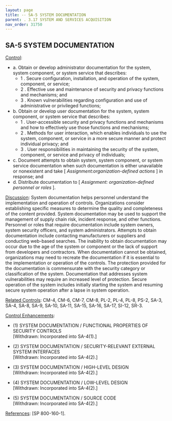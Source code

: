 ```yaml
---
layout: page
title: -- SA-5 SYSTEM DOCUMENTATION 
parent: . 3.17 SYSTEM AND SERVICES ACQUISITION 
nav_order: 31750 
---
```


## SA-5 SYSTEM DOCUMENTATION

<ins>Control</ins>:
* a. Obtain or develop administrator documentation for the system, system component, or system service that describes:
    * 1 . Secure configuration, installation, and operation of the system, component, or service;
    * 2 . Effective use and maintenance of security and privacy functions and mechanisms; and
    * 3 . Known vulnerabilities regarding configuration and use of administrative or privileged functions;
* b. Obtain or develop user documentation for the system, system component, or system service that describes:
    * 1 . User-accessible security and privacy functions and mechanisms and how to effectively use those functions and mechanisms;
    * 2 . Methods for user interaction, which enables individuals to use the system, component, or service in a more secure manner and protect individual privacy; and
    * 3 . User responsibilities in maintaining the security of the system, component, or service and privacy of individuals;
* c. Document attempts to obtain system, system component, or system service documentation when such documentation is either unavailable or nonexistent and take [ _Assignment:organization-defined actions_ ] in response; and   
* d. Distribute documentation to [ _Assignment: organization-defined personnel or roles_ ].

<ins>Discussion</ins>: System documentation helps personnel understand the implementation and operation of controls. Organizations consider establishing specific measures to determine the quality and completeness of the content provided. System documentation may be used to support the management of supply chain risk, incident response, and other functions. Personnel or roles that require documentation include system owners, system security officers, and system administrators. Attempts to obtain documentation include contacting manufacturers or suppliers and conducting web-based searches. The inability to obtain documentation may occur due to the age of the system or component or the lack of support from developers and contractors. When documentation cannot be obtained, organizations may need to recreate the documentation if it is essential to the implementation or operation of the controls. The protection provided for the documentation is commensurate with the security category or classification of the system. Documentation that addresses system vulnerabilities may require an increased level of protection. Secure operation of the system includes initially starting the system and resuming secure system operation after a lapse in system operation.

<ins>Related Controls</ins>: CM-4, CM-6, CM-7, CM-8, PL-2, PL-4, PL-8, PS-2, SA-3, SA-4, SA-8, SA-9, SA-10, SA-11, SA-15, SA-16, SA-17, SI-12, SR-3.

<ins>Control Enhancements</ins>:
   
* (1) SYSTEM DOCUMENTATION / FUNCTIONAL PROPERTIES OF SECURITY CONTROLS<br>
[Withdrawn: Incorporated into SA-4(1).]
   
* (2) SYSTEM DOCUMENTATION / SECURITY-RELEVANT EXTERNAL SYSTEM INTERFACES<br>
[Withdrawn: Incorporated into SA-4(2).]
   
* (3) SYSTEM DOCUMENTATION / HIGH-LEVEL DESIGN<br>
[Withdrawn: Incorporated into SA-4(2).]

* (4) SYSTEM DOCUMENTATION / LOW-LEVEL DESIGN<br>
[Withdrawn: Incorporated into SA-4(2).]
   
* (5) SYSTEM DOCUMENTATION / SOURCE CODE<br>
[Withdrawn: Incorporated into SA-4(2).]

<ins>References</ins>: [SP 800-160-1].
